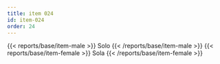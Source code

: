 ```yaml
---
title: item 024
id: item-024
order: 24
---
```

{{< reports/base/item-male >}}
  Solo
{{< /reports/base/item-male >}}
{{< reports/base/item-female >}}
  Sola
{{< /reports/base/item-female >}}